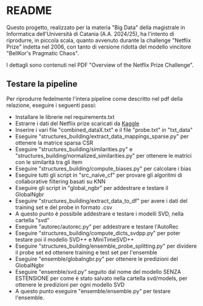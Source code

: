 # README

Questo progetto, realizzato per la materia "Big Data" della magistrale in Informatica dell'Università di Catania (A.A. 2024/25), ha l'intento di riprodurre, in piccola scala, quanto avvenuto durante la challenge "Netflix Prize" indetta nel 2006, con tanto di versione ridotta del modello vincitore "BellKor's Pragmatic Chaos". 

I dettagli sono contenuti nel PDF "Overview of the Netflix Prize Challenge".


## Testare la pipeline


Per riprodurre fedelmente l'intera pipeline come descritto nel pdf della relazione, eseguire i seguenti passi:

* Installare le librerie nel requirements.txt
* Estrarre i dati del Netflix prize scaricati da [Kaggle](https://www.kaggle.com/datasets/netflix-inc/netflix-prize-data/data)
* Inserire i vari file "combined_dataX.txt" e il file "probe.txt" in "txt_data"
* Eseguire "structures_building/extract_data_mappings_sparse.py" per ottenere la matrice sparsa CSR
* Eseguire "structures_building/similarities.py" e "structures_building/normalized_similarities.py" per ottenere le matrici con le similarità tra gli item
* Eseguire "structures_building/compute_biases.py" per calcolare i bias
* Eseguire tutti gli script in "src_naive_cf" per provare gli algoritmi di collaborative filtering basati su KNN
* Eseguire gli script in "global_ngbr" per addestrare e testare il GlobalNgbr
* Eseguire "structures_building/extract_data_to_df" per avere i dati del training set e del probe in formato .csv
* A questo punto è possibile addestrare e testare i modelli SVD, nella cartella "svd"
* Eseguire "autorec/autorec.py" per addestrare e testare l'AutoRec
* Eseguire "structures_building/compute_dicts_svdpp.py" per poter testare poi il modello SVD++ e MiniTimeSVD++
* Eseguire "structures_building/ensemble_probe_splitting.py" per dividere il probe set ed ottenere training e test set per l'ensemble
* Eseguire "ensemble/globalngbr.py" per ottenere le predizioni del GlobalNgbr
* Eseguire "ensemble/svd.py" seguito dal nome del modello SENZA ESTENSIONE per come è stato salvato nella cartella svd/models, per ottenere le predizioni per ogni modello SVD
* A questo punto eseguire "ensemble/ensemble.py" per testare l'ensemble.